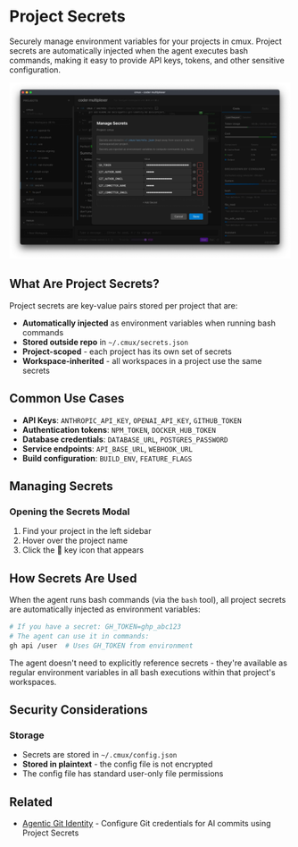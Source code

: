 # Project Secrets

Securely manage environment variables for your projects in cmux. Project secrets are automatically injected when the agent executes bash commands, making it easy to provide API keys, tokens, and other sensitive configuration.

![Project Secrets Modal](./img/project-secrets.webp)

## What Are Project Secrets?

Project secrets are key-value pairs stored per project that are:

- **Automatically injected** as environment variables when running bash commands
- **Stored outside repo** in `~/.cmux/secrets.json`
- **Project-scoped** - each project has its own set of secrets
- **Workspace-inherited** - all workspaces in a project use the same secrets

## Common Use Cases

- **API Keys**: `ANTHROPIC_API_KEY`, `OPENAI_API_KEY`, `GITHUB_TOKEN`
- **Authentication tokens**: `NPM_TOKEN`, `DOCKER_HUB_TOKEN`
- **Database credentials**: `DATABASE_URL`, `POSTGRES_PASSWORD`
- **Service endpoints**: `API_BASE_URL`, `WEBHOOK_URL`
- **Build configuration**: `BUILD_ENV`, `FEATURE_FLAGS`

## Managing Secrets

### Opening the Secrets Modal

1. Find your project in the left sidebar
2. Hover over the project name
3. Click the 🔑 key icon that appears


## How Secrets Are Used

When the agent runs bash commands (via the `bash` tool), all project secrets are automatically injected as environment variables:

```bash
# If you have a secret: GH_TOKEN=ghp_abc123
# The agent can use it in commands:
gh api /user  # Uses GH_TOKEN from environment
```

The agent doesn't need to explicitly reference secrets - they're available as regular environment variables in all bash executions within that project's workspaces.

## Security Considerations

### Storage

- Secrets are stored in `~/.cmux/config.json`
- **Stored in plaintext** - the config file is not encrypted
- The config file has standard user-only file permissions

## Related

- [Agentic Git Identity](./agentic-git-identity.md) - Configure Git credentials for AI commits using Project Secrets
